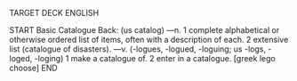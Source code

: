 TARGET DECK
ENGLISH

START
Basic
Catalogue
Back: (us catalog) —n. 1 complete alphabetical or otherwise ordered list of items, often with a description of each. 2 extensive list (catalogue of disasters). —v. (-logues, -logued, -loguing; us -logs, -loged, -loging) 1 make a catalogue of. 2 enter in a catalogue. [greek lego choose]
END

